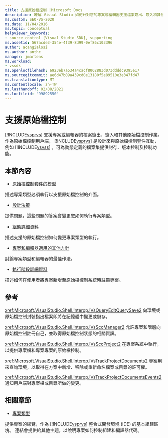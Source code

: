 ```yaml
---
title: 支援原始檔控制 |Microsoft Docs
description: 瞭解 Visual Studio 如何針對您的專案或編輯器支援檔案簽出、簽入和其他原始檔控制作業。
ms.custom: SEO-VS-2020
ms.date: 11/04/2016
ms.topic: conceptual
helpviewer_keywords:
- source control [Visual Studio SDK], supporting
ms.assetid: 567acde3-354e-4f39-8d99-0ef86c103396
author: acangialosi
ms.author: anthc
manager: jmartens
ms.workload:
- vssdk
ms.openlocfilehash: 6923eb7a534a4cacf8062883d073ddddc9395e17
ms.sourcegitcommit: ae6d47b09a439cd0e13180f5e89510e3e347fd47
ms.translationtype: MT
ms.contentlocale: zh-TW
ms.lasthandoff: 02/08/2021
ms.locfileid: "99892550"
---
```

# <a name="supporting-source-control"></a>支援原始檔控制
[!INCLUDE[vsprvs](../../code-quality/includes/vsprvs_md.md)] 支援專案或編輯器的檔案簽出、簽入和其他原始檔控制作業。 作為原始檔控制用戶端， [!INCLUDE[vsprvs](../../code-quality/includes/vsprvs_md.md)] 是設計來與原始檔控制套件互動，例如 [!INCLUDE[vsvss](../../extensibility/includes/vsvss_md.md)] ，可為動態定義的檔案集提供封存、版本控制及控制功能。

## <a name="in-this-section"></a>本節內容
- [原始檔控制套件的模型](../../extensibility/internals/model-for-source-control-packages.md)

 描述專案類型必須執行以支援原始檔控制的介面。

- [設計決策](../../extensibility/internals/source-control-design-decisions.md)

 提供問題，這些問題的答案會變更您如何執行專案類型。

- [組態詳細資料](../../extensibility/internals/source-control-configuration-details.md)

 描述支援的原始檔控制如何變更專案類型的執行。

- [專案和編輯器適用的其他方針](../../extensibility/internals/additional-source-control-guidelines-for-projects-and-editors.md)

 討論專案類型和編輯器的最佳作法。

- [執行階段詳細資料](../../extensibility/internals/source-control-runtime-details.md)

 描述如何在使用者將專案新增至原始檔控制系統時註冊專案。

## <a name="reference"></a>參考
 <xref:Microsoft.VisualStudio.Shell.Interop.IVsQueryEditQuerySave2> 向環境或原始檔控制封裝指出檔案即將在記憶體中變更或儲存。

 <xref:Microsoft.VisualStudio.Shell.Interop.IVsSccManager2> 允許專案和階層向原始檔控制註冊自己，並取得原始檔控制狀態的相關資訊。

 <xref:Microsoft.VisualStudio.Shell.Interop.IVsSccProject2> 在專案系統中執行，以提供專案檔和專案專案的原始檔控制。

 <xref:Microsoft.VisualStudio.Shell.Interop.IVsTrackProjectDocuments2> 專案用來查詢環境，以取得在方案中新增、移除或重新命名檔案或目錄的許可權。

 <xref:Microsoft.VisualStudio.Shell.Interop.IVsTrackProjectDocumentsEvents2> 通知用戶端對專案檔或目錄所做的變更。

## <a name="related-sections"></a>相關章節
- [專案類型](../../extensibility/internals/project-types.md)

 提供專案的總覽，作為 [!INCLUDE[vsprvs](../../code-quality/includes/vsprvs_md.md)] 整合式開發環境 (IDE) 的基本組建區塊。 連結會提供給其他主題，以說明專案如何控制組建和編譯器代碼。
